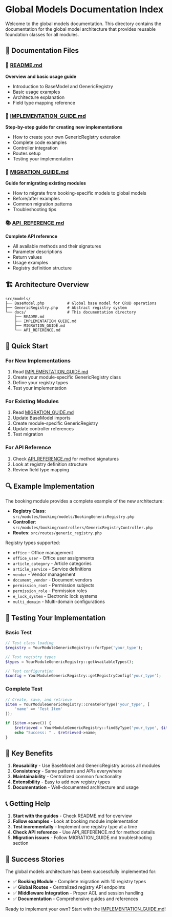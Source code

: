 # Global Models Documentation Index

Welcome to the global models documentation. This directory contains the documentation for the global model architecture that provides reusable foundation classes for all modules.

## 📁 Documentation Files

### 📖 [README.md](README.md)
**Overview and basic usage guide**
- Introduction to BaseModel and GenericRegistry
- Basic usage examples
- Architecture explanation
- Field type mapping reference

### 🚀 [IMPLEMENTATION_GUIDE.md](IMPLEMENTATION_GUIDE.md)  
**Step-by-step guide for creating new implementations**
- How to create your own GenericRegistry extension
- Complete code examples
- Controller integration
- Routes setup
- Testing your implementation

### 🔄 [MIGRATION_GUIDE.md](MIGRATION_GUIDE.md)
**Guide for migrating existing modules**
- How to migrate from booking-specific models to global models
- Before/after examples
- Common migration patterns
- Troubleshooting tips

### 📚 [API_REFERENCE.md](API_REFERENCE.md)
**Complete API reference**
- All available methods and their signatures
- Parameter descriptions
- Return values
- Usage examples
- Registry definition structure

## 🏗️ Architecture Overview

```
src/models/
├── BaseModel.php          # Global base model for CRUD operations
├── GenericRegistry.php    # Abstract registry system
└── docs/                  # This documentation directory
    ├── README.md
    ├── IMPLEMENTATION_GUIDE.md
    ├── MIGRATION_GUIDE.md
    └── API_REFERENCE.md
```

## 🎯 Quick Start

### For New Implementations
1. Read [IMPLEMENTATION_GUIDE.md](IMPLEMENTATION_GUIDE.md)
2. Create your module-specific GenericRegistry class
3. Define your registry types
4. Test your implementation

### For Existing Modules
1. Read [MIGRATION_GUIDE.md](MIGRATION_GUIDE.md)
2. Update BaseModel imports
3. Create module-specific GenericRegistry
4. Update controller references
5. Test migration

### For API Reference
1. Check [API_REFERENCE.md](API_REFERENCE.md) for method signatures
2. Look at registry definition structure
3. Review field type mapping

## 🔍 Example Implementation

The booking module provides a complete example of the new architecture:

- **Registry Class**: `src/modules/booking/models/BookingGenericRegistry.php`
- **Controller**: `src/modules/booking/controllers/GenericRegistryController.php`  
- **Routes**: `src/routes/generic_registry.php`

Registry types supported:
- `office` - Office management
- `office_user` - Office user assignments  
- `article_category` - Article categories
- `article_service` - Service definitions
- `vendor` - Vendor management
- `document_vendor` - Document vendors
- `permission_root` - Permission subjects
- `permission_role` - Permission roles
- `e_lock_system` - Electronic lock systems
- `multi_domain` - Multi-domain configurations

## 🧪 Testing Your Implementation

### Basic Test
```php
// Test class loading
$registry = YourModuleGenericRegistry::forType('your_type');

// Test registry types
$types = YourModuleGenericRegistry::getAvailableTypes();

// Test configuration
$config = YourModuleGenericRegistry::getRegistryConfig('your_type');
```

### Complete Test
```php
// Create, save, and retrieve
$item = YourModuleGenericRegistry::createForType('your_type', [
    'name' => 'Test Item'
]);

if ($item->save()) {
    $retrieved = YourModuleGenericRegistry::findByType('your_type', $item->id);
    echo "Success: " . $retrieved->name;
}
```

## 🔧 Key Benefits

1. **Reusability** - Use BaseModel and GenericRegistry across all modules
2. **Consistency** - Same patterns and APIs everywhere
3. **Maintainability** - Centralized common functionality  
4. **Extensibility** - Easy to add new registry types
5. **Documentation** - Well-documented architecture and usage

## 📞 Getting Help

1. **Start with the guides** - Check README.md for overview
2. **Follow examples** - Look at booking module implementation
3. **Test incrementally** - Implement one registry type at a time
4. **Check API reference** - Use API_REFERENCE.md for method details
5. **Migration issues** - Follow MIGRATION_GUIDE.md troubleshooting section

## 🎉 Success Stories

The global models architecture has been successfully implemented for:

- ✅ **Booking Module** - Complete migration with 10 registry types
- ✅ **Global Routes** - Centralized registry API endpoints
- ✅ **Middleware Integration** - Proper ACL and session handling
- ✅ **Documentation** - Comprehensive guides and references

Ready to implement your own? Start with the [IMPLEMENTATION_GUIDE.md](IMPLEMENTATION_GUIDE.md)!
